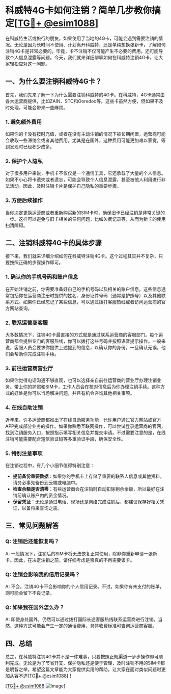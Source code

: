 # 科威特4G卡如何注销？简单几步教你搞定[[TG💪+ @esim1088](https://t.me/s/esim1088)]

在科威特生活或旅行的朋友，如果使用了当地的4G卡，可能会遇到需要注销的情况。无论是因为长时间不使用、计划离开科威特，还是单纯想换张新卡，了解如何注销4G卡是非常必要的。毕竟，卡不注销不仅可能产生不必要的费用，还可能导致个人信息泄露等问题。今天，我们就来详细聊聊如何在科威特注销4G卡，让大家轻松应对这一问题。

## 一、为什么要注销科威特4G卡？

首先，我们先来了解一下为什么需要注销科威特的4G卡。在科威特，4G卡通常由各大运营商提供，比如ZAIN、STC和Ooredoo等。这些卡虽然方便，但如果不及时处理，可能会带来一些麻烦。

### 1. 避免额外费用

如果你的卡没有按时充值，或者在没有主动注销的情况下被长期闲置，运营商可能会收取一些滞纳金或者其他费用。尤其是在国外，这种费用可能更加难以察觉，等到发现时已经积少成多。

### 2. 保护个人隐私

对于很多用户来说，手机卡不仅仅是一个通信工具，它还承载了大量的个人信息。如果不小心将卡遗失或者遗忘，可能会导致个人信息泄露，甚至被他人利用进行非法活动。因此，及时注销卡片是保护自己隐私的重要步骤。

### 3. 方便后续操作

当你决定更换运营商或者重新购买新的SIM卡时，确保旧卡已经注销是非常关键的一步。这样可以避免与旧卡相关的任何问题，比如欠费记录等，从而为新卡的使用扫清障碍。

## 二、注销科威特4G卡的具体步骤

接下来，我们就来详细介绍如何在科威特注销4G卡。这个过程其实并不复杂，只要按照正确的步骤操作即可。

### 1. 确认你的手机号码和账户信息

在开始注销之前，你需要准备好自己的手机号码以及相关的账户信息。这些信息通常包括你在运营商注册时提供的姓名、身份证件号码（通常是护照号）以及其他联系方式。如果你已经忘记了某些信息，可以通过拨打客服热线或者访问运营商的官方网站查询。

### 2. 联系运营商客服

大多数情况下，注销4G卡最直接的方式就是通过联系运营商的客服部门。每个运营商都会提供专门的客服热线，你可以拨打这些号码并按照语音提示操作。一般来说，客服人员会要求你提供上述提到的信息，以确认你的身份。一旦确认无误，他们会帮助你完成注销手续。

### 3. 前往运营商营业厅

如果你觉得电话沟通不够直观，也可以选择亲自前往运营商的营业厅办理注销业务。带上你的护照和SIM卡，工作人员会在核对信息后为你办理注销手续。这种方式的好处是你可以当场解决问题，并且有机会咨询其他相关事项。

### 4. 在线自助注销

近年来，许多运营商都推出了在线自助服务功能，允许用户通过官方网站或官方APP完成部分业务的操作。如果你熟悉互联网操作，可以尝试登录运营商的官网，找到注销服务入口，按照指示填写相关信息并提交申请。不过需要注意的是，在线注销可能需要配合短信验证码等多重验证手段，确保安全性。

### 5. 特别注意事项

在注销过程中，有几个小细节值得特别注意：

- **提前备份重要数据**：如果你的手机卡上存储了重要的联系人信息或其他资料，请务必事先备份到云端或电脑中。
- **检查余额是否清零**：有些运营商会在注销时自动扣除剩余余额，所以最好在注销前确认账户内的资金情况。
- **保留凭证**：无论是通过电话、现场还是网络完成注销后，都建议保存好相关凭证，以备将来查询之需。

## 三、常见问题解答

### Q: 注销后还能恢复吗？
A: 一般情况下，注销后的SIM卡将无法恢复正常使用，除非你重新申请一张新卡。因此，在决定注销之前，请仔细考虑是否真的不再需要该卡。

### Q: 注销会影响我的信用记录吗？
A: 不会。注销4G卡不会影响你的个人信用记录。不过，如果你有未支付的账单，则可能会留下不良记录。

### Q: 如果我在国外怎么办？
A: 即使身处国外，仍然可以通过拨打国际长途客服热线联系运营商进行注销。当然，这种方式可能会产生一定的通话费用，具体收费标准可咨询运营商客服。

## 四、总结

总之，在科威特注销4G卡并不是一件难事，只要按照正规渠道一步步操作即可顺利完成。无论是为了节省开支、保护隐私还是便于管理，及时注销不用的SIM卡都是明智之举。希望这篇文章能为大家提供实用的帮助，让大家在面对类似问题时更加从容不迫[[TG💪+ @esim1088](https://t.me/s/esim1088)]！

[[TG💪+ @esim1088](https://t.me/s/esim1088) ![Image](https://i.postimg.cc/4NQfJmqS/Snipaste-2025-05-13-00-14-12.png)]
